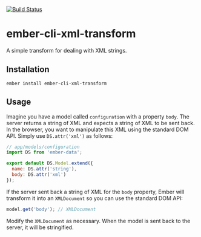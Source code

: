 [![Build Status](https://travis-ci.org/skaterdav85/ember-cli-xml-transform.svg)](https://travis-ci.org/skaterdav85/ember-cli-xml-transform)

# ember-cli-xml-transform

A simple transform for dealing with XML strings.

## Installation

```
ember install ember-cli-xml-transform
```

## Usage

Imagine you have a model called `configuration` with a property `body`. The server returns a string of XML and expects a string of XML to be sent back. In the browser, you want to manipulate this XML using the standard DOM API. Simply use `DS.attr('xml')` as follows:

```js
// app/models/configuration
import DS from 'ember-data';

export default DS.Model.extend({
  name: DS.attr('string'),
  body: DS.attr('xml')
});
```

If the server sent back a string of XML for the `body` property, Ember will transform it into an `XMLDocument` so you can use the standard DOM API:

```js
model.get('body'); // XMLDocument
```

Modify the `XMLDocument` as necessary. When the model is sent back to the server, it will be stringified.
